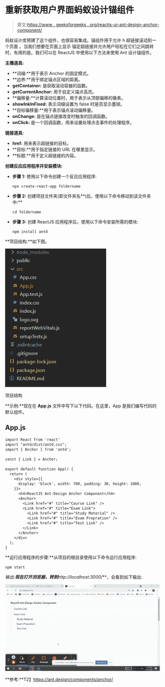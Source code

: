 # 重新获取用户界面蚂蚁设计锚组件

> 原文:[https://www . geeksforgeeks . org/reactjs-ui-ant-design-anchor-component/](https://www.geeksforgeeks.org/reactjs-ui-ant-design-anchor-component/)

蚂蚁设计库预建了这个组件，也很容易集成。锚组件用于允许 h 超链接滚动到一个页面 。当我们想要在页面上显示 锚定超链接并允许用户轻松在它们之间跳转时，有用的是。我们可以在 ReactJS 中使用以下方法来使用 Ant 设计锚组件。

**主播道具:**

*   **词缀:**用于表示 Anchor 的固定模式。
*   **边界:**用于绑定锚点区域的距离。
*   **getContainer:** 是获取滚动容器的函数。
*   **getCurrentAnchor:** 用于自定义锚点高亮。
*   **偏移量:**计算滚动位置时，用于表示从顶部偏移的像素。
*   **showInkInFixed:** 表示词缀设置为 false 时是否显示墨球。
*   **目标偏移量:**用于表示锚点滚动偏移量。
*   **onChange:** 是在锚点链接改变时触发的回调函数。
*   **onClick:** 是一个回调函数，用来设置处理点击事件的处理程序。

**链接道具:**

*   **href:** 用来表示超链接的目标。
*   **目标:**用于指定链接的 URL 在哪里显示。
*   **标题:**用于定义超链接的内容。

**创建反应应用程序并安装模块:**

*   **步骤 1:** 使用以下命令创建一个反应应用程序:

    ```
    npx create-react-app foldername
    ```

*   **步骤 2:** 创建项目文件夹(即文件夹名**)后，使用以下命令移动到该文件夹中:**

    ```
    cd foldername
    ```

*   **步骤 3:** 创建 ReactJS 应用程序后，使用以下命令安装所需的模块:

    ```
    npm install antd
    ```

**项目结构:**如下图。

![](img/f04ae0d8b722a9fff0bd9bd138b29c23.png)

项目结构

**示例:**现在在 **App.js** 文件中写下以下代码。在这里，App 是我们编写代码的默认组件。

## App.js

```
import React from 'react'
import "antd/dist/antd.css";
import { Anchor } from 'antd';

const { Link } = Anchor;

export default function App() {
  return (
    <div style={{
      display: 'block', width: 700, padding: 30, height: 1000,
    }}>
      <h4>ReactJS Ant-Design Anchor Component</h4>
      <Anchor>
        <Link href="#" title="Course Link" />
        <Link href="#" title="Exam Link">
          <Link href="#" title="Study Material" />
          <Link href="#" title="Exam Prepration" />
          <Link href="#" title="Test Link" />
        </Link>
      </Anchor>
    </div>
  );
}
```

**运行应用程序的步骤:**从项目的根目录使用以下命令运行应用程序:

```
npm start
```

**输出:**现在打开浏览器，转到***http://localhost:3000/***，会看到如下输出:

![](img/1324867b6a3da05e1fb1f19dea5d4b2d.png)

**参考:**T2】https://ant.design/components/anchor/